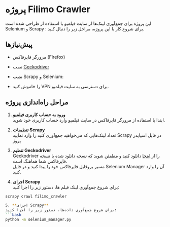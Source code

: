 # پروژه Filimo Crawler

این پروژه برای جمع‌آوری لینک‌ها از سایت فیلمیو با استفاده از 
طراحی شده است Selenium و Scrapy
: برای شروع کار با این پروژه، مراحل زیر را دنبال کنید.

## پیش‌نیازها

- مرورگر فایرفاکس (Firefox)
- نصب [Geckodriver](https://github.com/mozilla/geckodriver/releases)
- نصب Scrapy و Selenium:  

- را خاموش کنید  VPN برای دسترسی به سایت فیلمیو.

## مراحل راه‌اندازی پروژه

1. **ورود به حساب کاربری فیلمیو**  
 ابتدا با استفاده از مرورگر فایرفاکس در سایت فیلمیو وارد حساب کاربری خود شوید. 

2. **تنظیمات Scrapy**  
 تعداد لینک‌هایی که می‌خواهید جمع‌آوری کنید را وارد نمایید Scrapy در فایل اسپایدر پروژ

3. **تنظیم Geckodriver**  
 Geckodriver را از [اینجا](https://github.com/mozilla/geckodriver/releases) دانلود کنید و مطمئن شوید که نسخه دانلود شده با نسخه فایرفاکس شما هماهنگ است.  
 مسیر پروفایل فایرفاکس خود را پیدا کنید و در فایل Selenium Manager آن را وارد کنید.

4. **اجرای Scrapy**  
 برای شروع جمع‌آوری لینک فیلم ها، دستور زیر را اجرا کنید:
 ```bash
 scrapy crawl filimo_crawler

5. **اجرای Scrapy**  
 برای شروع جمع‌آوری داده‌ها، دستور زیر را اجرا کنید:
 ```bash
 python -m selenium_manager.py